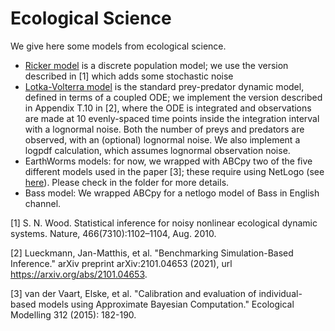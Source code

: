 # Ecological Science

We give here some models from ecological science.

- [Ricker model](https://en.wikipedia.org/wiki/Ricker_model) is a discrete population model; we use the version described in [1] which adds some stochastic noise
- [Lotka-Volterra model](https://en.wikipedia.org/wiki/Lotka%E2%80%93Volterra_equations) is the standard prey-predator dynamic model, defined in terms of a coupled ODE; we implement the version described in Appendix T.10 in [2], where the ODE is integrated and observations are made at 10 evenly-spaced time points inside the integration interval with a lognormal noise. Both the number of preys and predators are observed, with an (optional) lognormal noise. We also implement a logpdf calculation, which assumes lognormal observation noise. 
- EarthWorms models:  for now, we wrapped with ABCpy two of the five different models used in the paper [3]; these require using NetLogo (see [here](https://ccl.northwestern.edu/netlogo/)). Please check in the folder for more details.
- Bass model: We wrapped ABCpy for a netlogo model of Bass in English channel.


[1] S. N. Wood. Statistical inference for noisy nonlinear ecological dynamic systems. Nature, 466(7310):1102–1104, Aug. 2010.

[2] Lueckmann, Jan-Matthis, et al. "Benchmarking Simulation-Based Inference." arXiv preprint arXiv:2101.04653 (2021), url https://arxiv.org/abs/2101.04653.

[3] van der Vaart, Elske, et al. "Calibration and evaluation of individual-based models using Approximate Bayesian Computation." Ecological Modelling 312 (2015): 182-190.
